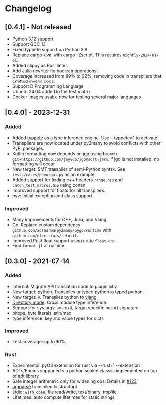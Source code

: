 # Changelog

## [0.4.1] - Not released

- Python 3.12 support
- Support GCC 13
- Fixed typpete support on Python 3.8
- Replace cargo-eval with cargo -Zscript.  This requires `nightly-2024-01-01`.
- Added clippy as Rust linter.
- Add Julia rewriter for boolean operations.
- Coverage increased from 89% to 92%,
  removing code in transpilers that emitted invalid code.
- Support D Programming Language
- Ubuntu 24.04 added to the test matrix
- Docker images usable now for testing several major languages

## [0.4.0] - 2023-12-31

### Added

- Added [typpete](https://github.com/adsharma/Typpete) as a type inference engine.
  Use --typpete=1 to activate.
- Transpilers are now located under py2many to avoid conflicts with other PyPI packages.
- Kotlin formatting now depends on [jgo](https://pypi.org/project/jgo/) using branch
  `git+https://github.com/jayvdb/jgo@sort-jars`.
  If jgo is not installed, no formatting will occur.
- New target: SMT transpiler of semi-Python syntax.  See `tests/cases/demorgan.py` as an example.
- Added support for finding c++ headers `range.hpp` and `catch_test_macros.hpp` using conan.
- Improved support for floats for all transpilers.
- pyv: Initial exception and class support.

### Improved

- Many improvements for C++, Julia, and Vlang.
- Go: Replace custom dependency `github.com/adsharma/py2many/pygo/runtime` with
  `github.com/electrious/refutil`.
- Improved Rust float support using crate `float-ord`.
- Find `format.jl` at runtime.

## [0.3.0] - 2021-07-14

### Added

- Internal: Migrate API translation code to plugin infra
- New target: python. Transpiles untyped python to typed python.
- New target: v. Transpiles python to [vlang](https://vlang.io)
- [Directory mode](https://github.com/adsharma/py2many/tree/main/tests/dir_cases). Cross module type inference.
- Support for sys.argv, sys.exit, target specific main() signature
- bitops, byte literals, min/max
- type inference: key and value types for dicts

### Improved

- Test coverage: up to 90%

### Rust

- Experimental: pyO3 extension for rust via --rust=1 --extension
- ADTs/Enums supported via python sealed classes implemented on top of [adt](https://github.com/jspahrsummers/adt) library
- Safe integer arithmetic only for widening ops. Details in [#123](https://github.com/adsharma/py2many/issues/123)
- [argparse](https://github.com/adsharma/py2many/blob/main/tests/expected/fib_with_argparse.rs) transpiled to structopt
- [stdio](https://github.com/adsharma/py2many/blob/main/tests/expected/with_open.rs): `with_open`, file read/write, text/binary, tmpfile
- Lifetimes: auto compute lifetimes for static strings
